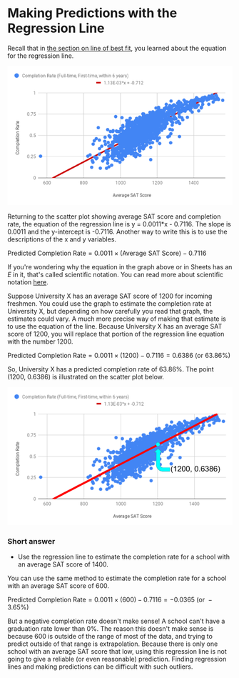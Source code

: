 <!-- Copyright (C)  Google, Runestone Interactive LLC
  This work is licensed under the Creative Commons Attribution-ShareAlike 4.0
  International License. To view a copy of this license, visit
  http://creativecommons.org/licenses/by-sa/4.0/. -->

Making Predictions with the Regression Line
===========================================

Recall that in
[the section on line of best fit](creating_line_of_best_fit.md), you learned 
about the equation for the regression line.

![A scatter plot showing the completion rate of students against their SAT scores.](figures/average_sat_score_completion_rate.png)

Returning to the scatter plot showing average SAT score and completion
rate, the equation of the regression line is y = 0.0011\*x - 0.7116. The
slope is 0.0011 and the y-intercept is -0.7116. Another way to write
this is to use the descriptions of the x and y variables.

$\text{Predicted Completion Rate} = 0.0011 \times (\text{Average SAT
Score}) - 0.7116$

If you're wondering why the equation in the graph above or in Sheets has
an *E* in it, that's called scientific notation. You can read more about
scientific notation
[here](https://en.wikipedia.org/wiki/Scientific_notation).

Suppose University X has an average SAT score of 1200 for incoming
freshmen. You could use the graph to estimate the completion rate at
University X, but depending on how carefully you read that graph, the
estimates could vary. A much more precise way of making that estimate is
to use the equation of the line. Because University X has an average SAT
score of 1200, you will replace that portion of the regression line
equation with the number 1200.

$\text{Predicted Completion Rate} = 0.0011 \times (1200) - 0.7116 =
0.6386 \text{ (or } 63.86 \%)$

So, University X has a predicted completion rate of 63.86%. The point
(1200, 0.6386) is illustrated on the scatter plot below.

![The same scatter plot as before, with a marked data point at a 1200 SAT score and 0.6386 completion rate.](figures/sat_completion_rate_annotated.png)

### Short answer

- Use the regression line to estimate the completion rate for a
school with an average SAT score of 1400.

You can use the same method to estimate the completion rate for a school
with an average SAT score of 600.

$\text{Predicted Completion Rate} = 0.0011 \times (600) - 0.7116 =
-0.0365 \text{ (or } -3.65 \%)$

But a negative completion rate doesn't make sense! A school can't have a
graduation rate lower than 0%. The reason this doesn't make sense is
because 600 is outside of the range of most of the data, and trying to
predict outside of that range is extrapolation. Because there is only
one school with an average SAT score that low, using this regression
line is not going to give a reliable (or even reasonable) prediction.
Finding regression lines and making predictions can be difficult with
such outliers.
